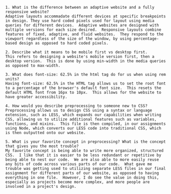 

    1. What is the difference between an adaptive website and a fully responsive website?
    Adaptive layouts accommadate different devices at specific breakpoints in design. They use hard coded pixels used for layout using media queries for different devices.  Adaptive websites are designed with multiple versions for each size desired.  Responsive layouts combine features of fixed, adaptive, and fluid websites.  They respond to the viewport regardless of the size of the window, by using percentage-based design as opposed to hard coded pixels.

    2. Describe what it means to be mobile first vs desktop first.
    This refers to designing a website's mobile version first, then a desktop version.  This is done by using min-width in the media queries as opposed to max-width.

    3. What does font-size: 62.5% in the html tag do for us when using rem units?
    Having font-size: 62.5% in the HTML tag allows us to set the root font to a percentage of the browser's default font size.  This resets the default HTML font from 16px to 10px.  This allows for the website to have greater accessibility.

    4. How would you describe preprocessing to someone new to CSS?
    Preprocessing allows us to design CSS using a syntax or language extension, such as LESS, which expands our capabilities when writing CSS, allowing us to utilize additional features such as variables, functions, and mixins.  This file is then compiled, in our assignments using Node, which converts our LESS code into traditional CSS, which is then outputted onto our website.

    5. What is your favorite concept in preprocessing? What is the concept that gives you the most trouble?
    My favorite concept is being able to write more organized, structured CSS.  I like that it is easier to be less redundant or repetitive by being able to nest our code.  We are also able to more easily reuse any bits of code across various parts of our code.  What gave me trouble was getting used to utilizing separate LESS files in our final assignment for different parts of our website, as opposed to having everything in one file.  However, I do see the value in doing this, especially as projects become more complex, and more people are involved in a project's design.
